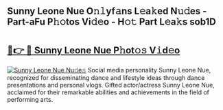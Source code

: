 ## Sunny Leone Nue O𝚗𝚕yf𝚊ns L𝚎a𝚔ed N𝚞𝚍es - Part-aFu P𝚑𝚘tos Vi𝚍𝚎o - H𝚘𝚝 Part L𝚎a𝚔s sob1D

# <h2><a href="http://kfcqqo.oniu.top/?m=Sunny+Leone+Nue">🔗👉 🔴 Sunny Leone Nue P𝚑ot𝚘𝚜 V𝚒d𝚎o</a></h2>

[![Sunny Leone Nue Nu𝚍e𝚜](https://i.imgur.com/0qMVB7G.gif)](http://kfcqqo.oniu.top/?m=Sunny+Leone+Nue)
Social media personality Sunny Leone Nue, recognized for disseminating dance and lifestyle ideas through dance presentations and personal vlogs. Gifted actor/actress Sunny Leone Nue, acclaimed for their remarkable abilities and achievements in the field of performing arts.  
